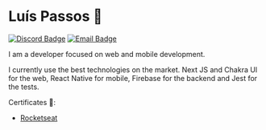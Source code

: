 # Luís Passos 👋

[![Discord Badge](https://img.shields.io/badge/-luiss%233494-3847eb?style=flat-square&logo=discord&logoColor=fff)](https://discord.com/users/331479619670638592)
[![Email Badge](https://img.shields.io/badge/-luis.passos013@gmail.com-3847eb?style=flat-square&logo=gmail&logoColor=fff)](mailto:luis.passos013@gmail.com)
<!-- [![WhatsApp Badge](https://img.shields.io/badge/-(38)%2099810%205690-3847eb?style=flat-square&logo=whatsapp&logoColor=fff)](https://api.whatsapp.com/send?phone=5538998105690&text=Olá!) -->

I am a developer focused on web and mobile development.

I currently use the best technologies on the market. Next JS and Chakra UI for the web, React Native for mobile, Firebase for the backend and Jest for the tests.

Certificates 📜: 

- [Rocketseat](https://i.imgur.com/K5e99Aa.jpg)

